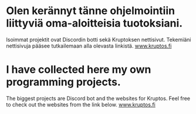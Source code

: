 # Olen kerännyt tänne ohjelmointiin liittyviä oma-aloitteisia tuotoksiani.
Isoimmat projektit ovat Discordin botti sekä Kruptoksen nettisivut.
Tekemiäni nettisivuja pääsee tutkailemaan alla olevasta linkistä.
www.kruptos.fi


# I have collected here my own programming projects.
The biggest projects are Discord bot and the websites for Kruptos.
Feel free to check out the websites from the link below.
www.kruptos.fi
